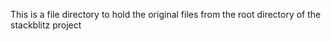 This is a file directory to hold the original files from the root directory of the stackblitz project
